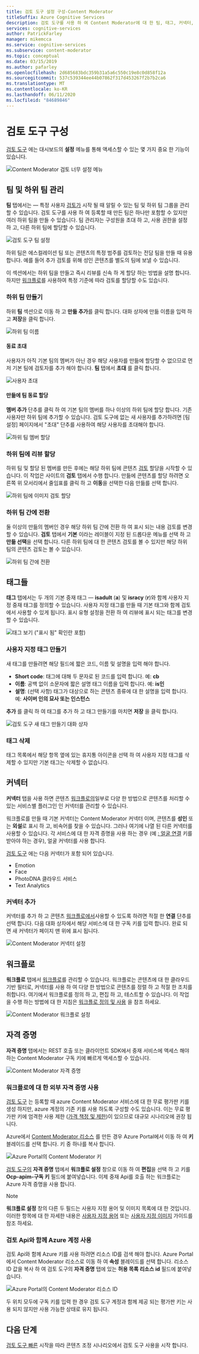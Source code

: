 ```yaml
---
title: 검토 도구 설정 구성-Content Moderator
titleSuffix: Azure Cognitive Services
description: 검토 도구를 사용 하 여 Content Moderator에 대 한 팀, 태그, 커넥터, 워크플로 및 자격 증명을 구성 하거나 검색할 수 있습니다.
services: cognitive-services
author: PatrickFarley
manager: mikemcca
ms.service: cognitive-services
ms.subservice: content-moderator
ms.topic: conceptual
ms.date: 03/15/2019
ms.author: pafarley
ms.openlocfilehash: 2d685683bdc359b31a5a6c550c19e8c0d858f12a
ms.sourcegitcommit: 537c539344ee44b07862f317d453267f2b7b2ca6
ms.translationtype: MT
ms.contentlocale: ko-KR
ms.lasthandoff: 06/11/2020
ms.locfileid: "84689846"
---
```

# <a name="configure-the-review-tool"></a>검토 도구 구성

[검토 도구](https://contentmoderator.cognitive.microsoft.com) 에는 대시보드의 **설정** 메뉴를 통해 액세스할 수 있는 몇 가지 중요 한 기능이 있습니다.

![Content Moderator 검토 너무 설정 메뉴](images/settings-1.png)

## <a name="manage-team-and-subteams"></a>팀 및 하위 팀 관리

**팀** 탭에서는 &mdash; 특정 사용자 [검토가](../review-api.md#reviews) 시작 될 때 알릴 수 있는 팀 및 하위 팀 그룹을 관리할 수 있습니다. 검토 도구를 사용 하 여 등록할 때 만든 팀은 하나만 포함할 수 있지만 여러 하위 팀을 만들 수 있습니다. 팀 관리자는 구성원을 초대 하 고, 사용 권한을 설정 하 고, 다른 하위 팀에 할당할 수 있습니다.

![검토 도구 팀 설정](images/settings-2-team.png)

하위 팀은 에스컬레이션 팀 또는 콘텐츠의 특정 범주를 검토하는 전담 팀을 만들 때 유용합니다. 예를 들어 추가 검토를 위해 성인 콘텐츠를 별도의 팀에 보낼 수 있습니다.

이 섹션에서는 하위 팀을 만들고 즉시 리뷰를 신속 하 게 할당 하는 방법을 설명 합니다. 하지만 [워크플로](workflows.md)를 사용하여 특정 기준에 따라 검토를 할당할 수도 있습니다.

### <a name="create-a-subteam"></a>하위 팀 만들기

하위 **팀** 섹션으로 이동 하 고 **만듦 추가**를 클릭 합니다. 대화 상자에 만듦 이름을 입력 하 고 **저장**을 클릭 합니다.

![하위 팀 이름](images/1-Teams-2.PNG)

#### <a name="invite-teammates"></a>동료 초대

사용자가 아직 기본 팀의 멤버가 아닌 경우 해당 사용자를 만듦에 할당할 수 없으므로 먼저 기본 팀에 검토자를 추가 해야 합니다. **팀** 탭에서 **초대** 를 클릭 합니다.

![사용자 초대](images/invite-users.png)

#### <a name="assign-teammates-to-subteam"></a>만듦에 팀 동료 할당

**멤버 추가** 단추를 클릭 하 여 기본 팀의 멤버를 하나 이상의 하위 팀에 할당 합니다. 기존 사용자만 하위 팀에 추가할 수 있습니다. 검토 도구에 없는 새 사용자를 추가하려면 [팀 설정] 페이지에서 "초대" 단추를 사용하여 해당 사용자를 초대해야 합니다.

![하위 팀 멤버 할당](images/1-Teams-3.PNG)

### <a name="assign-reviews-to-subteams"></a>하위 팀에 리뷰 할당

하위 팀 및 할당 된 멤버를 만든 후에는 해당 하위 팀에 콘텐츠 [검토](../review-api.md#reviews) 할당을 시작할 수 있습니다. 이 작업은 사이트의 **검토** 탭에서 수행 합니다.
만듦에 콘텐츠를 할당 하려면 오른쪽 위 모서리에서 줄임표를 클릭 하 고 **이동**을 선택한 다음 만듦를 선택 합니다.

![하위 팀에 이미지 검토 할당](images/3-review-image-subteam-1.png)

### <a name="switch-between-subteams"></a>하위 팀 간에 전환

둘 이상의 만듦의 멤버인 경우 해당 하위 팀 간에 전환 하 여 표시 되는 내용 검토를 변경할 수 있습니다. **검토** 탭에서 **기본** 이라는 레이블이 지정 된 드롭다운 메뉴를 선택 하 고 **만듦 선택**을 선택 합니다. 다른 하위 팀에 대 한 콘텐츠 검토를 볼 수 있지만 해당 하위 팀의 콘텐츠 검토는 볼 수 있습니다.

![하위 팀 간에 전환](images/3-review-image-subteam-2.png)

## <a name="tags"></a>태그들

**태그** 탭에서는 두 개의 기본 중재 태그 &mdash; **isadult** (**a**) 및 **isracy** (**r**)와 함께 사용자 지정 중재 태그를 정의할 수 있습니다. 사용자 지정 태그를 만들 때 기본 태그와 함께 검토에서 사용할 수 있게 됩니다. 표시 유형 설정을 전환 하 여 리뷰에 표시 되는 태그를 변경할 수 있습니다.

![태그 보기 ("표시 됨" 확인란 포함)](images/tags-4-disable.png)

### <a name="create-custom-tags"></a>사용자 지정 태그 만들기

새 태그를 만들려면 해당 필드에 짧은 코드, 이름 및 설명을 입력 해야 합니다.

- **Short code**: 태그에 대해 두 문자로 된 코드를 입력 합니다. 예: **cb**
- **이름**: 공백 없이 소문자에 짧은 설명 태그 이름을 입력 합니다. 예: **is인**
- **설명**: (선택 사항) 태그가 대상으로 하는 콘텐츠 종류에 대 한 설명을 입력 합니다. 예: **사이버 인의 묘사 또는 인스턴스**

**추가** 를 클릭 하 여 태그를 추가 하 고 태그 만들기를 마치면 **저장** 을 클릭 합니다.

![검토 도구 새 태그 만들기 대화 상자](images/settings-3-tags.png)

### <a name="delete-tags"></a>태그 삭제

태그 목록에서 해당 항목 옆에 있는 휴지통 아이콘을 선택 하 여 사용자 지정 태그를 삭제할 수 있지만 기본 태그는 삭제할 수 없습니다.

## <a name="connectors"></a>커넥터

**커넥터** 탭을 사용 하면 콘텐츠 [워크플로의](../review-api.md#workflows)일부로 다양 한 방법으로 콘텐츠를 처리할 수 있는 서비스별 플러그인 인 커넥터를 관리할 수 있습니다.

워크플로를 만들 때 기본 커넥터는 Content Moderator 커넥터 이며, 콘텐츠를 **성인** 또는 **외설**로 표시 하 고, 비속어를 찾을 수 있습니다. 그러나 여기에 나열 된 다른 커넥터를 사용할 수 있습니다. 각 서비스에 대 한 자격 증명을 사용 하는 경우 (예 [: 얼굴 연결](https://docs.microsoft.com/azure/cognitive-services/face/overview) 키를 받아야 하는 경우), 얼굴 커넥터를 사용 합니다.

[검토 도구](./human-in-the-loop.md) 에는 다음 커넥터가 포함 되어 있습니다.

- Emotion
- Face
- PhotoDNA 클라우드 서비스
- Text Analytics

### <a name="add-a-connector"></a>커넥터 추가

커넥터를 추가 하 고 콘텐츠 [워크플로에서](../review-api.md#workflows)사용할 수 있도록 하려면 적절 한 **연결** 단추를 선택 합니다. 다음 대화 상자에서 해당 서비스에 대 한 구독 키를 입력 합니다. 완료 되 면 새 커넥터가 페이지 맨 위에 표시 됩니다.

![Content Moderator 커넥터 설정](images/settings-4-connectors.png)

## <a name="workflows"></a>워크플로

**워크플로** 탭에서 [워크플로](../review-api.md#workflows)를 관리할 수 있습니다. 워크플로는 콘텐츠에 대 한 클라우드 기반 필터로, 커넥터를 사용 하 여 다양 한 방법으로 콘텐츠를 정렬 하 고 적절 한 조치를 취합니다. 여기에서 워크플로를 정의 하 고, 편집 하 고, 테스트할 수 있습니다. 이 작업을 수행 하는 방법에 대 한 지침은 [워크플로 정의 및 사용](Workflows.md) 을 참조 하세요.

![Content Moderator 워크플로 설정](images/settings-5-workflows.png)

## <a name="credentials"></a>자격 증명

**자격 증명** 탭에서는 REST 호출 또는 클라이언트 SDK에서 중재 서비스에 액세스 해야 하는 Content Moderator 구독 키에 빠르게 액세스할 수 있습니다.

![Content Moderator 자격 증명](images/settings-6-credentials.png)

### <a name="use-external-credentials-for-workflows"></a>워크플로에 대 한 외부 자격 증명 사용

[검토 도구](https://contentmoderator.cognitive.microsoft.com) 는 등록할 때 azure Content Moderator 서비스에 대 한 무료 평가판 키를 생성 하지만, azure 계정의 기존 키를 사용 하도록 구성할 수도 있습니다. 이는 무료 평가판 키에 엄격한 사용 제한 ([가격 책정 및 제한](https://azure.microsoft.com/pricing/details/cognitive-services/content-moderator/))이 있으므로 대규모 시나리오에 권장 됩니다.

Azure에서 [Content Moderator 리소스](https://ms.portal.azure.com/#create/Microsoft.CognitiveServicesContentModerator) 를 만든 경우 Azure Portal에서 이동 하 여 **키** 블레이드를 선택 합니다. 키 중 하나를 복사 합니다.

![Azure Portal의 Content Moderator 키](images/credentials-azure-portal-keys.PNG)

[검토 도구의](https://contentmoderator.cognitive.microsoft.com) **자격 증명** 탭에서 **워크플로 설정** 창으로 이동 하 여 **편집**을 선택 하 고 키를 **Ocp-apim-구독 키** 필드에 붙여넣습니다. 이제 중재 Api를 호출 하는 워크플로는 Azure 자격 증명을 사용 합니다.

> [!NOTE]
> **워크플로 설정** 창의 다른 두 필드는 사용자 지정 용어 및 이미지 목록에 대 한 것입니다. 이러한 항목에 대 한 자세한 내용은 [사용자 지정 용어](../try-terms-list-api.md) 또는 [사용자 지정 이미지](../try-image-list-api.md) 가이드를 참조 하세요.

### <a name="use-your-azure-account-with-the-review-apis"></a>검토 Api와 함께 Azure 계정 사용

검토 Api와 함께 Azure 키를 사용 하려면 리소스 ID를 검색 해야 합니다. Azure Portal에서 Content Moderator 리소스로 이동 하 여 **속성** 블레이드를 선택 합니다. 리소스 ID 값을 복사 하 여 검토 도구의 **자격 증명** 탭에 있는 **허용 목록 리소스 id** 필드에 붙여넣습니다.

![Azure Portal의 Content Moderator 리소스 ID](images/credentials-azure-portal-resourceid.PNG)

두 위치 모두에 구독 키를 입력 한 경우 검토 도구 계정과 함께 제공 되는 평가판 키는 사용 되지 않지만 사용 가능한 상태로 유지 됩니다.

## <a name="next-steps"></a>다음 단계

[검토 도구 빠른](../quick-start.md) 시작을 따라 콘텐츠 조정 시나리오에서 검토 도구 사용을 시작 합니다.